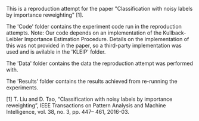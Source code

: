 This is a reproduction attempt for the paper "Classification with noisy labels by importance reweighting" [1].

The 'Code' folder contains the experiment code run in the reproduction attempts. Note: Our code depends on an implementation of the Kullback-Leibler Importance Estimation Procedure. Details on the implementation of this was not provided in the paper, so a third-party implementation was used and is avilable in the 'KLEIP' folder.

The 'Data' folder contains the data the reproduction attempt was performed with.

The 'Results' folder contains the results achieved from re-running the experiments.

[1] T. Liu and D. Tao, “Classification with noisy labels by importance reweighting”, IEEE Transactions on Pattern Analysis and Machine Intelligence, vol. 38, no. 3, pp. 447– 461, 2016-03.
